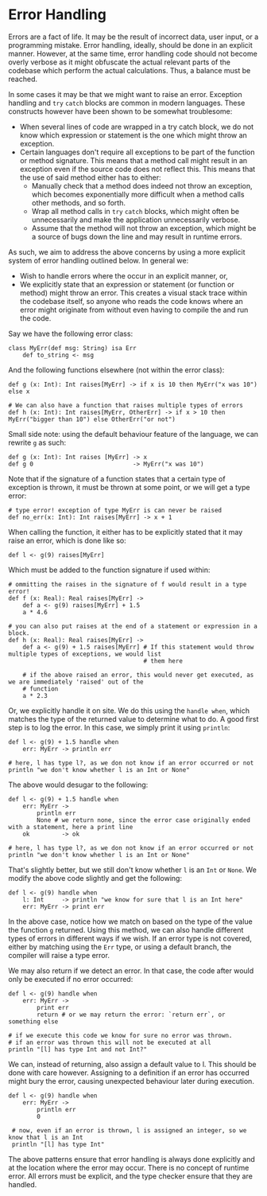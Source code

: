 # Error Handling

Errors are a fact of life. It may be the result of incorrect data, user input, or a programming mistake. Error handling,
ideally, should be done in an explicit manner. However, at the same time, error handling code should not become overly
verbose as it might obfuscate the actual relevant parts of the codebase which perform the actual calculations. Thus, a
balance must be reached.

In some cases it may be that we might want to raise an error. Exception handling and `try` `catch` blocks are common in 
modern languages. These constructs however have been shown to be somewhat troublesome:

* When several lines of code are wrapped in a try catch block, we do not know which expression or statement is the one 
  which might throw an exception.
* Certain languages don't require all exceptions to be part of the function or method signature. This means that a 
  method call might result in an exception even if the source code does not reflect this. This means that the use of
  said method either has to either: 
    * Manually check that a method does indeed not throw an exception, which becomes exponentially more difficult when a
      method calls other methods, and so forth. 
    * Wrap all method calls in `try` `catch` blocks, which might often be unnecessarily and make the application 
      unnecessarily verbose.
    * Assume that the method will not throw an exception, which might be a source of bugs down the line and may result
      in runtime errors.

As such, we aim to address the above concerns by using a more explicit system of error handling outlined below. In 
general we:
    
* Wish to handle errors where the occur in an explicit manner, or,
* We explicitly state that an expression or statement (or function or method) might throw an error. This creates a 
  visual stack trace within the codebase itself, so anyone who reads the code knows where an error might originate from
  without even having to compile the and run the code.

Say we have the following error class:

    class MyErr(def msg: String) isa Err
        def to_string <- msg
    
And the following functions elsewhere (not within the error class):

    def g (x: Int): Int raises[MyErr] -> if x is 10 then MyErr("x was 10") else x
    
    # We can also have a function that raises multiple types of errors
    def h (x: Int): Int raises[MyErr, OtherErr] -> if x > 10 then MyErr("bigger than 10") else OtherErr("or not")
    
Small side note: using the default behaviour feature of the language, we can rewrite `g` as such:

    def g (x: Int): Int raises [MyErr] -> x
    def g 0                            -> MyErr("x was 10")
    
Note that if the signature of a function states that a certain type of exception is thrown, it must be thrown at some
point, or we will get a type error:

    # type error! exception of type MyErr is can never be raised
    def no_err(x: Int): Int raises[MyErr] -> x + 1
 
When calling the function, it either has to be explicitly stated that it may raise an error, which is done like so:

    def l <- g(9) raises[MyErr]
    
Which must be added to the function signature if used within:

    # ommitting the raises in the signature of f would result in a type error!
    def f (x: Real): Real raises[MyErr] ->
        def a <- g(9) raises[MyErr] + 1.5
        a * 4.6
    
    # you can also put raises at the end of a statement or expression in a block.
    def h (x: Real): Real raises[MyErr] ->
        def a <- g(9) + 1.5 raises[MyErr] # If this statement would throw multiple types of exceptions, we would list 
                                          # them here
                                          
        # if the above raised an error, this would never get executed, as we are immediately 'raised' out of the 
        # function
        a * 2.3
    
Or, we explicitly handle it on site. We do this using the `handle when`, which matches the type of the returned value to
determine what to do. A good first step is to log the error. In this case, we simply print it using `println`:
    
    def l <- g(9) + 1.5 handle when
        err: MyErr -> println err
        
    # here, l has type l?, as we don not know if an error occurred or not
    println "we don't know whether l is an Int or None"
    
The above would desugar to the following:

    def l <- g(9) + 1.5 handle when
        err: MyErr -> 
            println err
            None # we return none, since the error case originally ended with a statement, here a print line
        ok         -> ok

    # here, l has type l?, as we don not know if an error occurred or not
    println "we don't know whether l is an Int or None"
    
That's slightly better, but we still don't know whether `l` is an `Int` or `None`. We modify the above code slightly
and get the following:

    def l <- g(9) handle when
        l: Int     -> println "we know for sure that l is an Int here"
        err: MyErr -> print err
 
In the above case, notice how we match on based on the type of the value the function `g` returned. Using this method, 
we can also handle different types of errors in different ways if we wish. If an error type is not covered, either by
matching using the `Err` type, or using a default branch, the compiler will raise a type error.
 
We may also return if we detect an error. In that case, the code after would only be executed if no error occurred:

    def l <- g(9) handle when
        err: MyErr ->
            print err
            return # or we may return the error: `return err`, or something else
            
    # if we execute this code we know for sure no error was thrown.
    # if an error was thrown this will not be executed at all
    println "[l] has type Int and not Int?"
    
We can, instead of returning, also assign a default value to l. This should be done with care however. Assigning
to a definition if an error has occurred might bury the error, causing unexpected behaviour later during execution.

    def l <- g(9) handle when
        err: MyErr ->
            println err
            0
            
     # now, even if an error is thrown, l is assigned an integer, so we know that l is an Int
     println "[l] has type Int"
    
The above patterns ensure that error handling is always done explicitly and at the location where the error may occur.
There is no concept of runtime error. All errors must be explicit, and the type checker ensure that they are handled.

